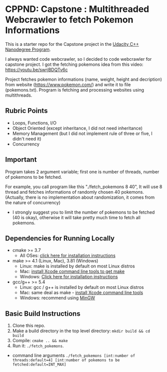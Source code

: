 # CPPND: Capstone : Multithreaded Webcrawler to fetch Pokemon Informations

This is a starter repo for the Capstone project in the [Udacity C++ Nanodegree Program](https://www.udacity.com/course/c-plus-plus-nanodegree--nd213).

I always wanted code webcrawler, so I decided to code webcrawler for capstone project. I got the fetching pokemons idea from this video:
https://youtu.be/swrjBDQTv6c

Project fetches pokemon informations (name, weight, height and decription) from website (https://www.pokemon.com/) and write it to file (pokemons.txt). Program is fetching and processing websites using multithreads.

## Rubric Points

- Loops, Functions, I/O
- Object Oriented (except inheritance, I did not need inheritance)
- Memory Management (but I did not implement rule of three or five, I didn't need it)
- Concurrency

## Important

Program takes 2 argument variable; first one is number of threads, number of pokemons to be fetched.

For example, you call program like this "./fetch_pokemons 8 40", It will use 8 thread and fetches informations of randomly chosen 40 pokemons. (Actually, there is no implementation about randomization, it comes from the nature of concurrency)

 - I strongly suggest you to limit the number of pokemons to be fetched (40 is okay), otherwise it will take pretty much time to fetch all pokemons.

## Dependencies for Running Locally
* cmake >= 3.7
  * All OSes: [click here for installation instructions](https://cmake.org/install/)
* make >= 4.1 (Linux, Mac), 3.81 (Windows)
  * Linux: make is installed by default on most Linux distros
  * Mac: [install Xcode command line tools to get make](https://developer.apple.com/xcode/features/)
  * Windows: [Click here for installation instructions](http://gnuwin32.sourceforge.net/packages/make.htm)
* gcc/g++ >= 5.4
  * Linux: gcc / g++ is installed by default on most Linux distros
  * Mac: same deal as make - [install Xcode command line tools](https://developer.apple.com/xcode/features/)
  * Windows: recommend using [MinGW](http://www.mingw.org/)

## Basic Build Instructions

1. Clone this repo.
2. Make a build directory in the top level directory: `mkdir build && cd build`
3. Compile: `cmake .. && make`
4. Run it: `./fetch_pokemons`.
  - command line arguments `./fetch_pokemons [int:number of threads:default=4] [int:number of pokemons to be fetched:default=INT_MAX]`